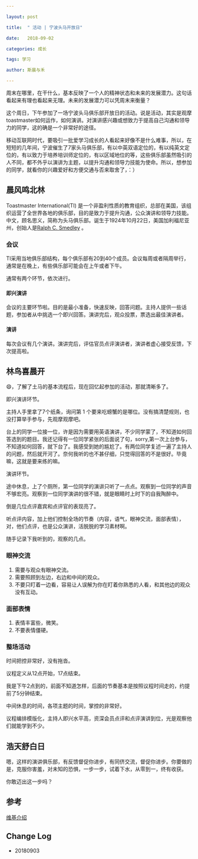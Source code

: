 ```yaml
---

layout: post

title:  " 活动 | 宁波头马开放日"

date:   2018-09-02

categories: 成长

tags: 学习

author: 斯晨与禾

---
```


​	周末在哪里，在干什么，基本反映了一个人的精神状态和未来的发展潜力。这句话看起来有理也看起来无理。未来的发展潜力可以凭周末来衡量？



这个周日，下午参加了一场宁波头马俱乐部开放日的活动。说是活动，其实是观摩toastmaster如何运作，如何演讲。对演讲感兴趣或想致力于提高自己沟通和领导力的同学，这的确是一个非常好的途径。



移动互联网时代，要吸引一批爱学习成长的人看起来好像不是什么难事，所以，在短短的几年间，宁波催生了7家头马俱乐部，有以中英双语定位的，有以纯英文定位的，有以致力于培养培训师定位的，有以区域地位的等，这些俱乐部虽然吸引的人不同，都不外乎以演讲为主题，以提升沟通和领导力技能为使命。所以，想参加的同学，就看你的兴趣爱好和方便交通与否来取舍了，：）



## 晨风鸣北林

Toastmaster International(TI) 是一个非盈利性质的教育组织，总部在美国，该组织运营了全世界各地的俱乐部，目的是致力于提升沟通，公众演讲和领导力技能。中文，顾名思义，简称为头马俱乐部。诞生于1924年10月22日，美国加利福尼亚州，创始人是[Ralph C. Smedley](https://en.wikipedia.org/wiki/Ralph_C._Smedley) 。



### 会议

TI采用当地俱乐部结构，每个俱乐部有20到40个成员。会议每周或者隔周举行，通常是在晚上，有些俱乐部可能会在上午或者下午。

通常有两个环节，依次进行。

#### 即兴演讲

会议的主要环节啦。目的是最小准备，快速反映，回答问题。主持人提供一些话题，参加者从中挑选一个即兴回答。演讲完后，观众投票，票选出最佳演讲者。

#### 演讲

每次会议有几个演讲。演讲完后，评估官员点评演讲者，演讲者虚心接受反馈，下次提高啦。



## 林鸟喜晨开 

😄，了解了土马的基本流程后，现在回忆起参加的活动，那就清晰多了。

即兴演讲环节。

主持人手里拿了7个纸条，询问第 1 个要来吃螃蟹的是哪位。没有搞清楚规则，也没打算举手参与，先观摩观摩吧。

台上的同学一位接一位，许是因为需要用英语演讲，不少同学蒙了，不知道如何回答选到的题目。我还记得有一位同学紧张的后面说了句，sorry,第一次上台参与，不知道如何回答，就下台了。我感受到她的尴尬了。有两位同学复述一遍了主持人的问题，然后就开河了。奈何我听的也不甚仔细，只觉得回答的不是很好。毕竟嘛，这就是要来练的嘛。

演讲环节。

途中休息，上了个厕所，第一位同学的演讲只听了一点点。观察到一位同学的声音不够宏亮。观察到一位同学演讲的很不错，就是眼睛时上时下的自我陶醉中。



倒是几位点评嘉宾和点评官的表现亮了。

听点评内容，加上他们控制全场的节奏（内容，语气，眼神交流，面部表情），对，他们点评，也是公众演讲，活脱脱的学习素材啊。

随手记录下我听到的，观察的几点。

### 眼神交流

1. 需要与观众有眼神交流。
2. 需要照顾到左边，右边和中间的观众。
3. 不要只盯着一边看，容易让人误解为你在盯着你熟悉的人看，和其他边的观众没有互动。

### 面部表情

1. 表情丰富些，微笑。
2. 不要表情僵硬。



### 整场活动

时间把控非常好，没有拖沓。

议程定义从12点开始，17点结束。

我是下午2点到的，前面不知道怎样，后面的节奏基本是按照议程时间走的，约提前了5分钟结束。

中间休息的时间，各项主题的时间，掌控的非常好。

议程编排模版化，主持人即兴水平高，资深会员点评和点评演讲到位，光是观察他们就能学到不少。




## 浩天舒白日

嗯，这样的演讲俱乐部，有反馈督促你进步，有同侪交流，督促你进步。你要做的是，克服你害羞，对未知的恐惧，一步一步，试着下水，从零到一，终有收获。

你敢迈出这一步吗？







## 参考






[维基介绍](https://en.wikipedia.org/wiki/Toastmasters_International)





## Change Log

- 20180903


















